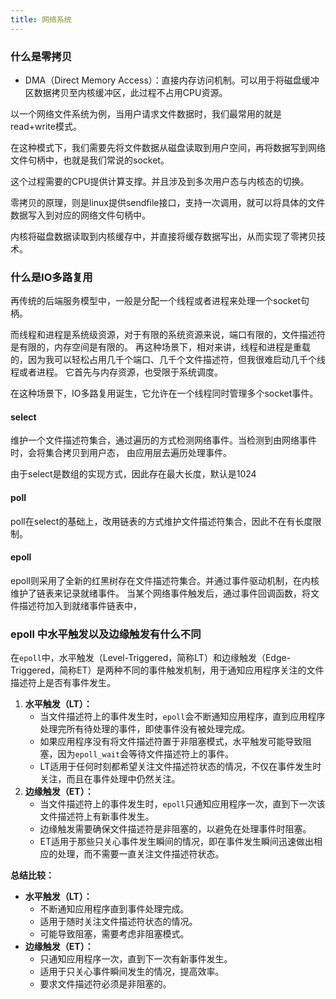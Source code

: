 ```yaml
---
title: 网络系统
---
```


### 什么是零拷贝
- DMA（Direct Memory Access）：直接内存访问机制。可以用于将磁盘缓冲区数据拷贝至内核缓冲区，此过程不占用CPU资源。

以一个网络文件系统为例，当用户请求文件数据时，我们最常用的就是read+write模式。

在这种模式下，我们需要先将文件数据从磁盘读取到用户空间，再将数据写到网络文件句柄中，也就是我们常说的socket。

这个过程需要的CPU提供计算支撑。并且涉及到多次用户态与内核态的切换。

零拷贝的原理，则是linux提供sendfile接口，支持一次调用，就可以将具体的文件数据写入到对应的网络文件句柄中。

内核将磁盘数据读取到内核缓存中，并直接将缓存数据写出，从而实现了零拷贝技术。

### 什么是IO多路复用
再传统的后端服务模型中，一般是分配一个线程或者进程来处理一个socket句柄。

而线程和进程是系统级资源，对于有限的系统资源来说，端口有限的，文件描述符是有限的，内存空间是有限的。
再这种场景下，相对来讲，线程和进程是重载的，因为我可以轻松占用几千个端口、几千个文件描述符，但我很难启动几千个线程或者进程。
它首先与内存资源，也受限于系统调度。

在这种场景下，IO多路复用诞生，它允许在一个线程同时管理多个socket事件。

#### select
维护一个文件描述符集合，通过遍历的方式检测网络事件。当检测到由网络事件时，会将集合拷贝到用户态，
由应用层去遍历处理事件。

由于select是数组的实现方式，因此存在最大长度，默认是1024

#### poll
poll在select的基础上，改用链表的方式维护文件描述符集合，因此不在有长度限制。


#### epoll
epoll则采用了全新的红黑树存在文件描述符集合。并通过事件驱动机制，在内核维护了链表来记录就绪事件。
当某个网络事件触发后，通过事件回调函数，将文件描述符加入到就绪事件链表中，

### epoll 中水平触发以及边缘触发有什么不同
在`epoll`中，水平触发（Level-Triggered，简称LT）和边缘触发（Edge-Triggered，简称ET）是两种不同的事件触发机制，用于通知应用程序关注的文件描述符上是否有事件发生。

1. **水平触发（LT）：**
    - 当文件描述符上的事件发生时，`epoll`会不断通知应用程序，直到应用程序处理完所有待处理的事件，即使事件没有被处理完成。
    - 如果应用程序没有将文件描述符置于非阻塞模式，水平触发可能导致阻塞，因为`epoll_wait`会等待文件描述符上的事件。
    - LT适用于任何时刻都希望关注文件描述符状态的情况，不仅在事件发生时关注，而且在事件处理中仍然关注。
2. **边缘触发（ET）：**
    - 当文件描述符上的事件发生时，`epoll`只通知应用程序一次，直到下一次该文件描述符上有新事件发生。
    - 边缘触发需要确保文件描述符是非阻塞的，以避免在处理事件时阻塞。
    - ET适用于那些只关心事件发生瞬间的情况，即在事件发生瞬间迅速做出相应的处理，而不需要一直关注文件描述符状态。

**总结比较：**
- **水平触发（LT）：**
    - 不断通知应用程序直到事件处理完成。
    - 适用于随时关注文件描述符状态的情况。
    - 可能导致阻塞，需要考虑非阻塞模式。
- **边缘触发（ET）：**
    - 只通知应用程序一次，直到下一次有新事件发生。
    - 适用于只关心事件瞬间发生的情况，提高效率。
    - 要求文件描述符必须是非阻塞的。


